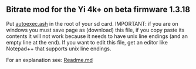 ## Bitrate mod for the Yi 4k+ on beta firmware 1.3.18

Put [autoexec.ash](https://github.com/irungentoo/Xiaomi_Yi_4k_Camera/raw/master/4k+/bitrate/1.3.18_beta/autoexec.ash) in the root of your sd card. IMPORTANT: if you are on windows you must save page as (download) this file, if you copy paste its contents it will not work because it needs to have unix line endings (and an empty line at the end). If you want to edit this file, get an editor like Notepad++ that supports unix line endings.

For an explanation see: [Readme.md](../Readme.md)
